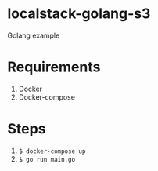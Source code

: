 # localstack-golang-s3

Golang example 

# Requirements
1. Docker
2. Docker-compose

# Steps
1. `$ docker-compose up`
2. `$ go run main.go`